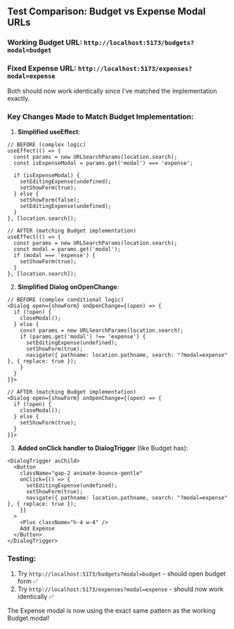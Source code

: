## Test Comparison: Budget vs Expense Modal URLs

### Working Budget URL: `http://localhost:5173/budgets?modal=budget`
### Fixed Expense URL: `http://localhost:5173/expenses?modal=expense`

Both should now work identically since I've matched the implementation exactly.

### Key Changes Made to Match Budget Implementation:

1. **Simplified useEffect**:
```tsx
// BEFORE (complex logic)
useEffect(() => {
  const params = new URLSearchParams(location.search);
  const isExpenseModal = params.get('modal') === 'expense';
  
  if (isExpenseModal) {
    setEditingExpense(undefined);
    setShowForm(true);
  } else {
    setShowForm(false);
    setEditingExpense(undefined);
  }
}, [location.search]);

// AFTER (matching Budget implementation)
useEffect(() => {
  const params = new URLSearchParams(location.search);
  const modal = params.get('modal');
  if (modal === 'expense') {
    setShowForm(true);
  }
}, [location.search]);
```

2. **Simplified Dialog onOpenChange**:
```tsx
// BEFORE (complex conditional logic)
<Dialog open={showForm} onOpenChange={(open) => {
  if (!open) {
    closeModal();
  } else {
    const params = new URLSearchParams(location.search);
    if (params.get('modal') !== 'expense') {
      setEditingExpense(undefined);
      setShowForm(true);
      navigate({ pathname: location.pathname, search: "?modal=expense" }, { replace: true });
    }
  }
}}>

// AFTER (matching Budget implementation)
<Dialog open={showForm} onOpenChange={(open) => {
  if (!open) {
    closeModal();
  } else {
    setShowForm(true);
  }
}}>
```

3. **Added onClick handler to DialogTrigger** (like Budget has):
```tsx
<DialogTrigger asChild>
  <Button
    className="gap-2 animate-bounce-gentle"
    onClick={() => {
      setEditingExpense(undefined);
      setShowForm(true);
      navigate({ pathname: location.pathname, search: "?modal=expense" }, { replace: true });
    }}
  >
    <Plus className="h-4 w-4" />
    Add Expense
  </Button>
</DialogTrigger>
```

### Testing:
1. Try `http://localhost:5173/budgets?modal=budget` - should open budget form ✅
2. Try `http://localhost:5173/expenses?modal=expense` - should now work identically ✅

The Expense modal is now using the exact same pattern as the working Budget modal!
